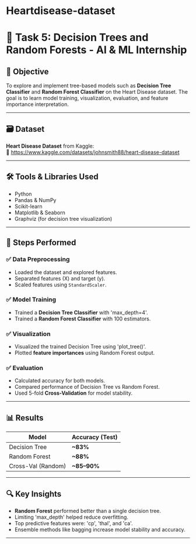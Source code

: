 # Heartdisease-dataset
# 🧠 Task 5: Decision Trees and Random Forests - AI & ML Internship

## 📌 Objective
To explore and implement tree-based models such as **Decision Tree Classifier** and **Random Forest Classifier** on the Heart Disease dataset. The goal is to learn model training, visualization, evaluation, and feature importance interpretation.

---

## 🗃️ Dataset
**Heart Disease Dataset** from Kaggle:  
🔗 https://www.kaggle.com/datasets/johnsmith88/heart-disease-dataset

---

## 🛠️ Tools & Libraries Used
- Python
- Pandas & NumPy
- Scikit-learn
- Matplotlib & Seaborn
- Graphviz (for decision tree visualization)

---

## 🚀 Steps Performed

### ✅ Data Preprocessing
- Loaded the dataset and explored features.
- Separated features (X) and target (y).
- Scaled features using `StandardScaler`.

### ✅ Model Training
- Trained a **Decision Tree Classifier** with 'max_depth=4'.
- Trained a **Random Forest Classifier** with 100 estimators.

### ✅ Visualization
- Visualized the trained Decision Tree using 'plot_tree()'.
- Plotted **feature importances** using Random Forest output.

### ✅ Evaluation
- Calculated accuracy for both models.
- Compared performance of Decision Tree vs Random Forest.
- Used 5-fold **Cross-Validation** for model stability.

---

## 📊 Results

| Model              | Accuracy (Test) |
|--------------------|-----------------|
| Decision Tree      |  **~83%**       |
| Random Forest      |  **~88%**       |
| Cross-Val (Random) |  **~85–90%**    |

---

## 🔍 Key Insights
- **Random Forest** performed better than a single decision tree.
- Limiting 'max_depth' helped reduce overfitting.
- Top predictive features were: 'cp', 'thal', and 'ca'.
- Ensemble methods like bagging increase model stability and accuracy.

---
